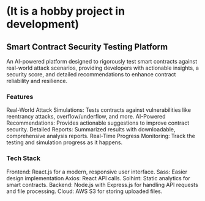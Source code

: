 # (It is a hobby project in development)

## Smart Contract Security Testing Platform
An AI-powered platform designed to rigorously test smart contracts against real-world attack scenarios, providing developers with actionable insights, a security score, and detailed recommendations to enhance contract reliability and resilience.

### Features
Real-World Attack Simulations: Tests contracts against vulnerabilities like reentrancy attacks, overflow/underflow, and more.
AI-Powered Recommendations: Provides actionable suggestions to improve contract security.
Detailed Reports: Summarized results with downloadable, comprehensive analysis reports.
Real-Time Progress Monitoring: Track the testing and simulation progress as it happens.

### Tech Stack
Frontend: React.js for a modern, responsive user interface.
Sass: Easier design implementation
Axios: React API calls.
Solhint: Static analytics for smart contracts.
Backend: Node.js with Express.js for handling API requests and file processing.
Cloud: AWS S3 for storing uploaded files.

